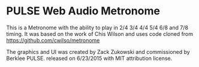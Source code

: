 # PULSE Web Audio Metronome

This is a Metronome with the ability to play in 2/4 3/4 4/4 5/4 6/8 and 7/8 timing. It was based on the work of Chis Wilson and uses code cloned from https://github.com/cwilso/metronome

The graphics and UI was created by Zack Zukowski and commissioned by Berklee PULSE. released on 6/23/2015 with MIT attribution license.

